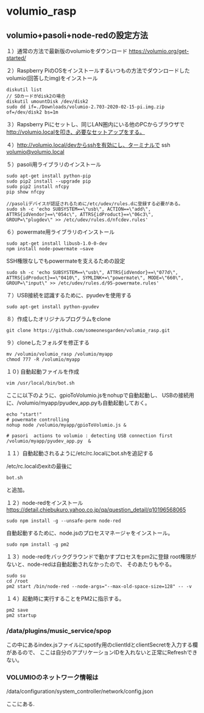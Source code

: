 # volumio_rasp

## volumio+pasoli+node-redの設定方法
１）通常の方法で最新版のvolumioをダウンロード
https://volumio.org/get-started/

２）Raspberry PiのOSをインストールするいつもの方法でダウンロードしたvolumio(回答したimg)をインストール
```aidl
diskutil list
// SDカードがdisk2の場合
diskutil umountDisk /dev/disk2
sudo dd if=./Downloads/volumio-2.703-2020-02-15-pi.img.zip of=/dev/disk2 bs=1m
```

３）Rapsberry Piにセットし、同じLAN圏内にいる他のPCからブラウザで
http://volumio.localを叩き、必要なセットアップをする。

４）http://volumio.local/devからsshを有効にし、ターミナルで
ssh volumio@volumio.local


５）pasoli用ライブラリのインストール
```aidl
sudo apt-get install python-pip
sudo pip2 install --upgrade pip
sudo pip2 install nfcpy
pip show nfcpy

//pasoliデバイスが認証されるために/etc/udev/rules.dに登録する必要がある。
sudo sh -c 'echo SUBSYSTEM==\"usb\", ACTION==\"add\", ATTRS{idVendor}==\"054c\", ATTRS{idProduct}==\"06c3\", GROUP=\"plugdev\" >> /etc/udev/rules.d/nfcdev.rules'

```

６）powermate用ライブラリのインストール
```aidl
sudo apt-get install libusb-1.0-0-dev
npm install node-powermate —save
```

SSH権限なしでもpowermateを支えるための設定
```aidl
sudo sh -c 'echo SUBSYSTEM==\"usb\", ATTRS{idVendor}==\"077d\", ATTRS{idProduct}==\"0410\", SYMLINK+=\"powermate\", MODE=\"660\", GROUP=\"input\" >> /etc/udev/rules.d/95-powermate.rules'

```

７）USB接続を認識するために、pyudevを使用する
```aidl
sudo apt-get install python-pyudev
```

８）作成したオリジナルプログラムをclone
```aidl
git clone https://github.com/someonesgarden/volumio_rasp.git
```

９）cloneしたフォルダを修正する
```
mv /volumio/volumio_rasp /volumio/myapp
chmod 777 -R /volumio/myapp
```

１０) 自動起動ファイルを作成

```aidl
vim /usr/local/bin/bot.sh
```
ここに以下のように、gpioToVolumio.jsをnohupで自動起動し、
USBの接続用に、/volumio/myapp/pyudev_app.pyも自動起動しておく。

```
echo "start!"
# powermate controlling
nohup node /volumio/myapp/gpioToVolumio.js &

# pasori  actions to volumio : detecting USB connection first
/volumio/myapp/pyudev_app.py  &
 ```

１１）自動起動されるように/etc/rc.localにbot.shを追記する

/etc/rc.localのexitの最後に

```
bot.sh
```
と追加。


１２）node-redをインストール
https://detail.chiebukuro.yahoo.co.jp/qa/question_detail/q10196568065
```aidl
sudo npm install -g --unsafe-perm node-red
```
自動起動するために、node.jsのプロセスマネージャをインストール。

```aidl
sudo npm install -g pm2
```

１３）node-redをバックグラウンドで動かすプロセスをpm2に登録
root権限がないと、node-redは自動起動されなかったので、
そのあたりもやる。

```aidl
sudo su
cd /root
pm2 start /bin/node-red --node-args="--max-old-space-size=128" -- -v
```
１４）起動時に実行することをPM2に指示する。
```aidl
pm2 save
pm2 startup
```

### /data/plugins/music_service/spop
この中にあるindex.jsファイルにspotify用のclientIdとclientSecretを入力する欄があるので、
ここは自分のアプリケーションIDを入れないと正常にRefreshできない。

### VOLUMIOのネットワーク情報は
/data/configuration/system_controller/network/config.json

ここにある.

